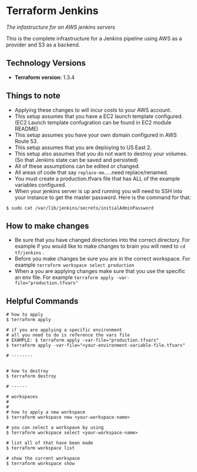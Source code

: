 # Terraform Jenkins

_The infastructure for an AWS jenkins servers_

This is the complete infrastructure for a Jenkins pipeline using AWS as a provider and S3 as a backend.

## Technology Versions

- **Terraform version:** 1.3.4

## Things to note

- Applying these changes to will incur costs to your AWS account.
- This setup assumes that you have a EC2 launch template configured. (EC2 Launch template confugration can be found in EC2 module README)
- This setup assumes you have your own domain configured in AWS Route 53.
- This setup assumes that you are deploying to US East 2.
- This setup also assumes that you do not want to destroy your volumes. (So that Jenkins state can be saved and persisted)
- All of these assumptions can be edited or changed.
- All areas of code that say `replace-me`.....need replace/renamed.
- You must create a production.tfvars file that has ALL of the example variables configured.
- When your jenkins server is up and running you will need to SSH into your instance to get the master password. Here is the command for that:

```
$ sudo cat /var/lib/jenkins/secrets/initialAdminPassword
```

## How to make changes

- Be sure that you have changed directories into the correct directory. For example if you would like to
  make changes to brain you will need to `cd tf/jenkins` .
- Before you make changes be sure you are in the correct workspace. For example `terraform workspace select production`
- When a you are applying changes make sure that you use the specific an env file. For example `terraform apply -var-file="production.tfvars"`

## Helpful Commands

```
# how to apply
$ terraform apply

# if you are applying a specific environment
# all you need to do is reference the vars file
# EXAMPLE: $ terraform apply -var-file="production.tfvars"
$ terraform apply -var-file="<your-environment-variable-file.tfvars"

# --------


# how to destroy
$ terraform destroy

# ------

# workspaces
#
#
# how to apply a new workspace
$ terraform workspace new <your-workspace-name>

# you can select a workspave by using
$ terraform workspace select <your-workspace-name>

# list all of that have been made
$ terraform workspace list

# show the current workspace
$ terraform workspace show
```
